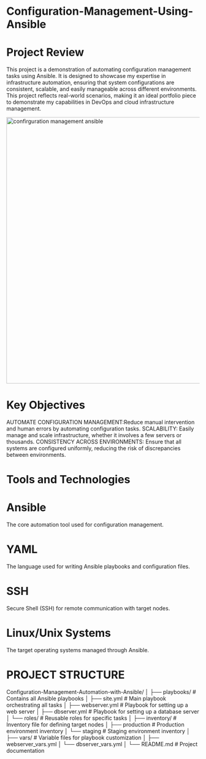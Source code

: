 # Configuration-Management-Using-Ansible

# Project Review
This project is a demonstration of automating configuration management tasks using Ansible. It is designed to showcase my expertise in infrastructure automation, ensuring that system configurations are consistent, scalable, and easily manageable across different environments. This project reflects real-world scenarios, making it an ideal portfolio piece to demonstrate my capabilities in DevOps and cloud infrastructure management.

<img width="694" alt="confirguration management ansible " src="https://github.com/user-attachments/assets/6663eea4-27fb-402b-91be-4a4a3a4e38e5" />

# Key Objectives
AUTOMATE CONFIGURATION MANAGEMENT:Reduce manual intervention and human errors by automating configuration tasks.
SCALABILITY: Easily manage and scale infrastructure, whether it involves a few servers or thousands.
CONSISTENCY ACROSS ENVIRONMENTS: Ensure that all systems are configured uniformly, reducing the risk of discrepancies between environments.

# Tools and Technologies
# Ansible
The core automation tool used for configuration management.
# YAML
 The language used for writing Ansible playbooks and configuration files.
# SSH
Secure Shell (SSH) for remote communication with target nodes.
# Linux/Unix Systems
The target operating systems managed through Ansible.
 # PROJECT STRUCTURE 
 Configuration-Management-Automation-with-Ansible/
│
├── playbooks/            # Contains all Ansible playbooks
│   ├── site.yml          # Main playbook orchestrating all tasks
│   ├── webserver.yml     # Playbook for setting up a web server
│   ├── dbserver.yml      # Playbook for setting up a database server
│   └── roles/            # Reusable roles for specific tasks
│
├── inventory/            # Inventory file for defining target nodes
│   ├── production        # Production environment inventory
│   └── staging           # Staging environment inventory
│
├── vars/                 # Variable files for playbook customization
│   ├── webserver_vars.yml
│   └── dbserver_vars.yml
│
└── README.md             # Project documentation

